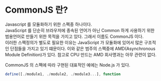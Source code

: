 # CommonJS 란?
Javascript 를 모듈화하기 위한 스펙중 하나이다.  
JavaScript 를 단순히 브라우저에 종속된 언어가 아닌 Common 하게 사용하기 위한 범용언어로 만들기 위한 목적을 가지고 있다.
그래서 이름도 CommonJS 이다.  
이러한 스팩정의가 별도로 필요한 이유는 JavaScript 가 모듈화에 있어서 많은 구조적인 단점들을 가지고 있기 떄문이다.
이와 같은 범주의 스팩중에 AMD(Asynchronous Module Definition)가 있다.
참고로 CPU 만드는 AMD 회사명과는 아무 관련이 없다.  
  
CommonJS 의 스펙에 따라 구현된 대표적인 예에는 Node.js 가 있다.
```JavaScript
define([./module1, ./module2, ./module3...], function
```
 

